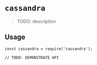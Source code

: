 # `cassandra`

> TODO: description

## Usage

```
const cassandra = require('cassandra');

// TODO: DEMONSTRATE API
```
